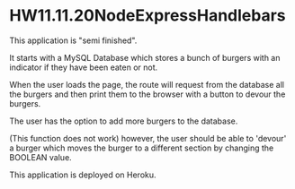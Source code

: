 # HW11.11.20NodeExpressHandlebars

This application is "semi finished".

It starts with a MySQL Database which stores a bunch of burgers with an indicator if they have been eaten or not.

When the user loads the page, the route will request from the database all the burgers and then print them to the browser with a button to devour the burgers.

The user has the option to add more burgers to the database.

(This function does not work) however, the user should be able to 'devour' a burger which moves the burger to a different section by changing the BOOLEAN value.

This application is deployed on Heroku.
